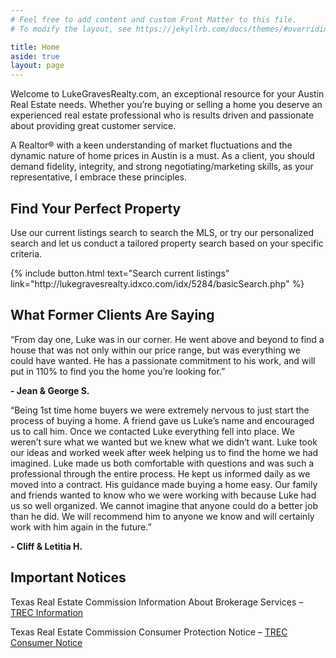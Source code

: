 ```yaml
---
# Feel free to add content and custom Front Matter to this file.
# To modify the layout, see https://jekyllrb.com/docs/themes/#overriding-theme-defaults

title: Home
aside: true
layout: page
---
```


Welcome to LukeGravesRealty.com, an exceptional resource for your Austin Real Estate needs. Whether you’re buying or selling a home you deserve an experienced real estate professional who is results driven and passionate about providing great customer service.

A Realtor® with a keen understanding of market fluctuations and the dynamic nature of home prices in Austin is a must. As a client, you should demand fidelity, integrity, and strong negotiating/marketing skills, as your representative, I embrace these principles.

## Find Your Perfect Property

Use our current listings search to search the MLS, or try our personalized search and let us conduct a tailored property search based on your specific criteria.

<div class="cta">
{% include button.html text="Search current listings" link="http://lukegravesrealty.idxco.com/idx/5284/basicSearch.php" %}
</div>

## What Former Clients Are Saying

“From day one, Luke was in our corner. He went above and beyond to find a house that was not only within our price range, but was everything we could have wanted. He has a passionate commitment to his work, and will put in 110% to find you the home you’re looking for.”

<strong class="sig">- Jean & George S.</strong>


“Being 1st time home buyers we were extremely nervous to just start the process of buying a home. A friend gave us Luke’s name and encouraged us to call him. Once we contacted Luke everything fell into place. We weren’t sure what we wanted but we knew what we didn’t want. Luke took our ideas and worked week after week helping us to find the home we had imagined. Luke made us both comfortable with questions and was such a professional through the entire process. He kept us informed daily as we moved into a contract. His guidance made buying a home easy. Our family and friends wanted to know who we were working with because Luke had us so well organized. We cannot imagine that anyone could do a better job than he did. We will recommend him to anyone we know and will certainly work with him again in the future.”

<strong class="sig">- Cliff & Letitia H.</strong>

## Important Notices

Texas Real Estate Commission Information About Brokerage Services – [TREC Information](assets/IABS.pdf)

Texas Real Estate Commission Consumer Protection Notice – [TREC Consumer Notice](assets/Consumer-Protection-Notice.pdf)
